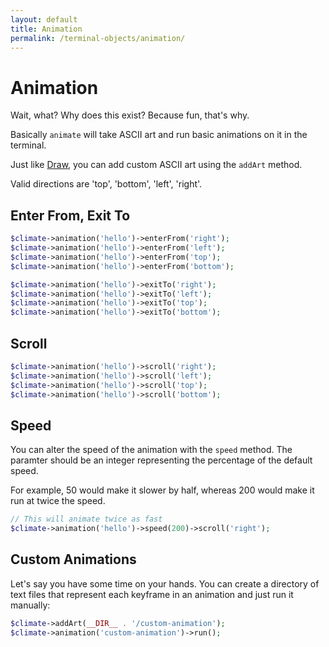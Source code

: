```yaml
---
layout: default
title: Animation
permalink: /terminal-objects/animation/
---
```


Animation
==============

Wait, what? Why does this exist? Because fun, that's why.

Basically `animate` will take ASCII art and run basic animations on it in the terminal.

Just like [Draw](/terminal-objects/draw/), you can add custom ASCII art using the `addArt` method.

Valid directions are 'top', 'bottom', 'left', 'right'.

## Enter From, Exit To

~~~php
$climate->animation('hello')->enterFrom('right');
$climate->animation('hello')->enterFrom('left');
$climate->animation('hello')->enterFrom('top');
$climate->animation('hello')->enterFrom('bottom');

$climate->animation('hello')->exitTo('right');
$climate->animation('hello')->exitTo('left');
$climate->animation('hello')->exitTo('top');
$climate->animation('hello')->exitTo('bottom');
~~~

## Scroll

~~~php
$climate->animation('hello')->scroll('right');
$climate->animation('hello')->scroll('left');
$climate->animation('hello')->scroll('top');
$climate->animation('hello')->scroll('bottom');
~~~

## Speed

You can alter the speed of the animation with the `speed` method. The paramter should be an integer representing the percentage of the default speed.

For example, 50 would make it slower by half, whereas 200 would make it run at twice the speed.

~~~php
// This will animate twice as fast
$climate->animation('hello')->speed(200)->scroll('right');
~~~

## Custom Animations

Let's say you have some time on your hands. You can create a directory of text files that represent each keyframe in an animation and just run it manually:

~~~php
$climate->addArt(__DIR__ . '/custom-animation');
$climate->animation('custom-animation')->run();
~~~

